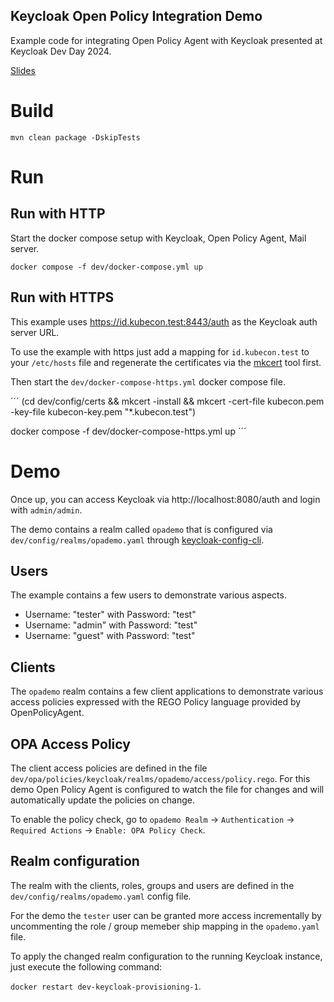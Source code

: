 Keycloak Open Policy Integration Demo
----

Example code for integrating Open Policy Agent with Keycloak presented at Keycloak Dev Day 2024.

[Slides](keycloak-devday-2024-flexible-authz-for-keycloak-with-openpolicyagent.pdf)

# Build

```
mvn clean package -DskipTests
```

# Run

## Run with HTTP

Start the docker compose setup with Keycloak, Open Policy Agent, Mail server.

```
docker compose -f dev/docker-compose.yml up
```

## Run with HTTPS

This example uses https://id.kubecon.test:8443/auth as the Keycloak auth server URL.

To use the example with https just add a mapping for `id.kubecon.test` to your `/etc/hosts` file
and regenerate the certificates via the [mkcert](https://github.com/FiloSottile/mkcert) tool first.

Then start the `dev/docker-compose-https.yml` docker compose file.

´´´
(cd dev/config/certs && mkcert -install && mkcert -cert-file kubecon.pem -key-file kubecon-key.pem "*.kubecon.test")

docker compose -f dev/docker-compose-https.yml up
´´´

# Demo

Once up, you can access Keycloak via http://localhost:8080/auth and login with `admin/admin`.

The demo contains a realm called `opademo` that is configured via `dev/config/realms/opademo.yaml`
through [keycloak-config-cli](https://github.com/adorsys/keycloak-config-cli).

## Users

The example contains a few users to demonstrate various aspects.

- Username: "tester" with Password: "test"
- Username: "admin" with Password: "test"
- Username: "guest" with Password: "test"

## Clients

The `opademo` realm contains a few client applications to demonstrate various access policies expressed
with the REGO Policy language provided by OpenPolicyAgent. 

## OPA Access Policy

The client access policies are defined in the file `dev/opa/policies/keycloak/realms/opademo/access/policy.rego`. 
For this demo Open Policy Agent is configured to watch the file for changes and will automatically
update the policies on change.

To enable the policy check, go to `opademo Realm` -> `Authentication` -> `Required Actions` -> `Enable: OPA Policy Check`.

## Realm configuration

The realm with the clients, roles, groups and users are defined in the `dev/config/realms/opademo.yaml` 
config file. 

For the demo the `tester` user can be granted more access incrementally by uncommenting the role / group memeber ship mapping in the `opademo.yaml` file.

To apply the changed realm configuration to the running Keycloak instance, just execute the following command:

`docker restart dev-keycloak-provisioning-1`.
